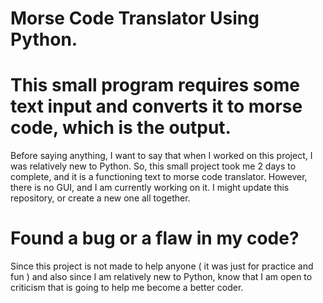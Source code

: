 # Morse Code Translator Using Python.

# This small program requires some text input and converts it to morse code, which is the output.

Before saying anything, I want to say that when I worked on this project, I was relatively new to Python.
So, this small project took me 2 days to complete, and it is a functioning text to morse code translator.
However, there is no GUI, and I am currently working on it. I might update this repository, or create
a new one all together.

# Found a bug or a flaw in my code?

Since this project is not made to help anyone ( it was just for practice and fun ) and also since I am
relatively new to Python, know that I am open to criticism that is going to help me become a better coder.
